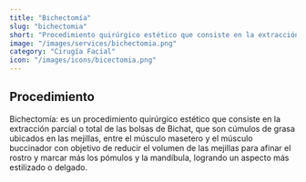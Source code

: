 ```yaml
---
title: "Bichectomía"
slug: "bichectomia"
short: "Procedimiento quirúrgico estético que consiste en la extracción parcial o total de las bolsas de Bichat para afinar el rostro."
image: "/images/services/bichectomia.png"
category: "Cirugía Facial"
icon: "/images/icons/bicectomia.png"
---
```

## Procedimiento
Bichectomía: es un procedimiento quirúrgico estético que consiste en la extracción parcial o total de las bolsas de Bichat, que son cúmulos de grasa ubicados en las mejillas, entre el músculo masetero y el músculo buccinador con objetivo de reducir el volumen de las mejillas para afinar el rostro y marcar más los pómulos y la mandíbula, logrando un aspecto más estilizado o delgado.

